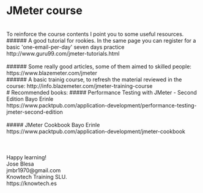 # JMeter course
<br/>
To reinforce the course contents I point you to some useful resources.
###### A good tutorial for rookies. 
In the same page you can register for a basic 'one-email-per-day' seven days practice<br/>
http://www.guru99.com/jmeter-tutorials.html<br/>
<br/>
###### Some really good articles, some of them aimed to skilled people:
https://www.blazemeter.com/jmeter
<br/>
###### A basic trainig course, to refresh the material reviewed in the course:
http://info.blazemeter.com/jmeter-training-course
<br/>
# Recommended books:
##### Performance Testing with JMeter - Second Edition
Bayo Erinle<br/>
https://www.packtpub.com/application-development/performance-testing-jmeter-second-edition<br/>
<br/>
##### JMeter Cookbook
Bayo Erinle<br/>
https://www.packtpub.com/application-development/jmeter-cookbook<br/>
<br/>
<br/>
<br/>
Happy learning!<br/>
Jose Blesa<br/>
jmbr1970@gmail.com<br/>
Knowtech Training SLU.<br/>
https://knowtech.es<br/>
